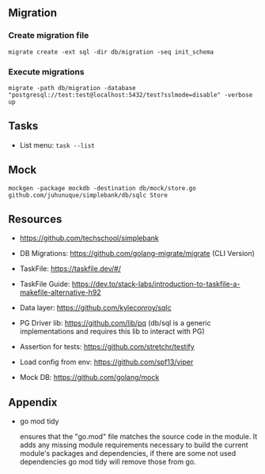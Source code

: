 

## Migration

### Create migration file
`migrate create -ext sql -dir db/migration -seq init_schema`

### Execute migrations
`migrate -path db/migration -database "postgresql://test:test@localhost:5432/test?sslmode=disable" -verbose up`

## Tasks
- List  menu: `task --list`

## Mock
`mockgen -package mockdb -destination db/mock/store.go github.com/juhunuque/simplebank/db/sqlc Store`

## Resources
- https://github.com/techschool/simplebank

- DB Migrations: https://github.com/golang-migrate/migrate (CLI Version)
- TaskFile: https://taskfile.dev/#/
- TaskFile Guide: https://dev.to/stack-labs/introduction-to-taskfile-a-makefile-alternative-h92
- Data layer: https://github.com/kyleconroy/sqlc
- PG Driver lib: https://github.com/lib/pq (db/sql is a generic implementations and requires this lib to interact with PG)
- Assertion for tests: https://github.com/stretchr/testify
- Load config from env: https://github.com/spf13/viper
- Mock DB: https://github.com/golang/mock

## Appendix

* go mod tidy

  ensures that the "go.mod" file matches the source code in the module. It adds any missing module requirements necessary to build the current module's packages and dependencies, if there are some not used dependencies go mod tidy will remove those from go.